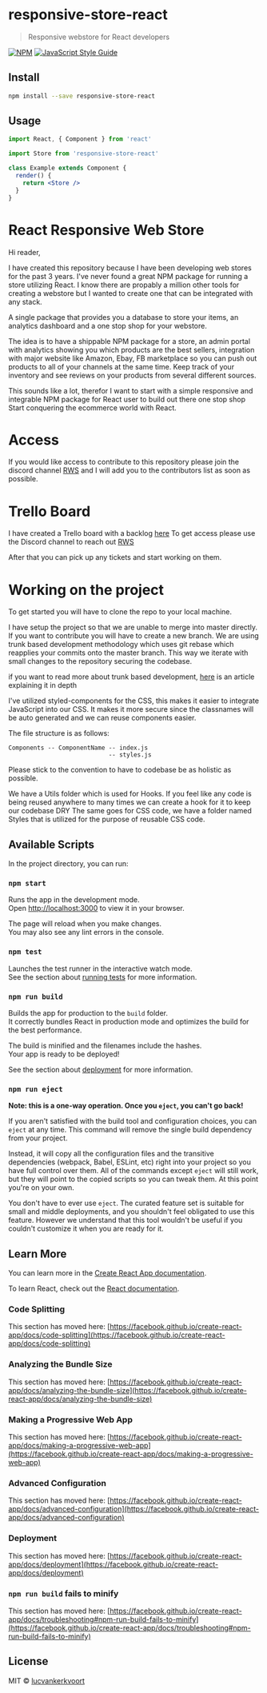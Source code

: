 # responsive-store-react

> Responsive webstore for React developers

[![NPM](https://img.shields.io/npm/v/responsive-store-react.svg)](https://www.npmjs.com/package/responsive-store-react) [![JavaScript Style Guide](https://img.shields.io/badge/code_style-standard-brightgreen.svg)](https://standardjs.com)

## Install

```bash
npm install --save responsive-store-react
```

## Usage

```jsx
import React, { Component } from 'react'

import Store from 'responsive-store-react'

class Example extends Component {
  render() {
    return <Store />
  }
}
```


# React Responsive Web Store

Hi reader,

I have created this repository because I have been developing web stores for the past 3 years.
I've never found a great NPM package for running a store utilizing React.
I know there are propably a million other tools for creating a webstore but I wanted to create one 
that can be integrated with any stack.

A single package that provides you a database to store your items, an analytics dashboard and a one stop shop for your webstore.

The idea is to have a shippable NPM package for a store, an admin portal with analytics showing you which products are the best sellers, 
integration with major website like Amazon, Ebay, FB marketplace so you can push out products to all of your channels at the same time.
Keep track of your inventory and see reviews on your products from several different sources.

This sounds like a lot, therefor I want to start with a simple responsive and integrable NPM package for React user to build out there one stop shop
Start conquering the ecommerce world with React.

# Access

If you would like access to contribute to this repository please join the discord channel [RWS](https://discord.gg/NAZzpTDq) and 
I will add you to the contributors list as soon as possible.


# Trello Board

I have created a Trello board with a backlog [here](https://trello.com/b/o1ygQeAq/responsive-web-store)
To get access please use the Discord channel to reach out [RWS](https://discord.gg/NAZzpTDq)

After that you can pick up any tickets and start working on them.

# Working on the project

To get started you will have to clone the repo to your local machine.

I have setup the project so that we are unable to merge into master directly.
If you want to contribute you will have to create a new branch.
We are using trunk based development methodology which uses git rebase which reapplies your commits onto the master branch.
This way we iterate with small changes to the repository securing the codebase.

if you want to read more about trunk based development, [here](https://www.atlassian.com/continuous-delivery/continuous-integration/trunk-based-development#:~:text=What%20is%20trunk%2Dbased%20development,streamlines%20merging%20and%20integration%20phases.) is an article explaining it in depth

I've utilized styled-components for the CSS, this makes it easier to integrate JavaScript into our CSS.
It makes it more secure since the classnames will be auto generated and we can reuse components easier.

The file structure is as follows:

```
Components -- ComponentName -- index.js
                            -- styles.js
```
Please stick to the convention to have to codebase be as holistic as possible.

We have a Utils folder which is used for Hooks.
If you feel like any code is being reused anywhere to many times we can create a hook for it to keep our codebase DRY
The same goes for CSS code, we have a folder named Styles that is utilized for the purpose of reusable CSS code.

## Available Scripts

In the project directory, you can run:

### `npm start`

Runs the app in the development mode.\
Open [http://localhost:3000](http://localhost:3000) to view it in your browser.

The page will reload when you make changes.\
You may also see any lint errors in the console.

### `npm test`

Launches the test runner in the interactive watch mode.\
See the section about [running tests](https://facebook.github.io/create-react-app/docs/running-tests) for more information.

### `npm run build`

Builds the app for production to the `build` folder.\
It correctly bundles React in production mode and optimizes the build for the best performance.

The build is minified and the filenames include the hashes.\
Your app is ready to be deployed!

See the section about [deployment](https://facebook.github.io/create-react-app/docs/deployment) for more information.

### `npm run eject`

**Note: this is a one-way operation. Once you `eject`, you can't go back!**

If you aren't satisfied with the build tool and configuration choices, you can `eject` at any time. This command will remove the single build dependency from your project.

Instead, it will copy all the configuration files and the transitive dependencies (webpack, Babel, ESLint, etc) right into your project so you have full control over them. All of the commands except `eject` will still work, but they will point to the copied scripts so you can tweak them. At this point you're on your own.

You don't have to ever use `eject`. The curated feature set is suitable for small and middle deployments, and you shouldn't feel obligated to use this feature. However we understand that this tool wouldn't be useful if you couldn't customize it when you are ready for it.

## Learn More

You can learn more in the [Create React App documentation](https://facebook.github.io/create-react-app/docs/getting-started).

To learn React, check out the [React documentation](https://reactjs.org/).

### Code Splitting

This section has moved here: [https://facebook.github.io/create-react-app/docs/code-splitting](https://facebook.github.io/create-react-app/docs/code-splitting)

### Analyzing the Bundle Size

This section has moved here: [https://facebook.github.io/create-react-app/docs/analyzing-the-bundle-size](https://facebook.github.io/create-react-app/docs/analyzing-the-bundle-size)

### Making a Progressive Web App

This section has moved here: [https://facebook.github.io/create-react-app/docs/making-a-progressive-web-app](https://facebook.github.io/create-react-app/docs/making-a-progressive-web-app)

### Advanced Configuration

This section has moved here: [https://facebook.github.io/create-react-app/docs/advanced-configuration](https://facebook.github.io/create-react-app/docs/advanced-configuration)

### Deployment

This section has moved here: [https://facebook.github.io/create-react-app/docs/deployment](https://facebook.github.io/create-react-app/docs/deployment)

### `npm run build` fails to minify

This section has moved here: [https://facebook.github.io/create-react-app/docs/troubleshooting#npm-run-build-fails-to-minify](https://facebook.github.io/create-react-app/docs/troubleshooting#npm-run-build-fails-to-minify)

## License

MIT © [lucvankerkvoort](https://github.com/lucvankerkvoort)
